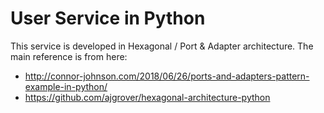 # User Service in Python

This service is developed in Hexagonal / Port & Adapter architecture. The main reference is from here:

- http://connor-johnson.com/2018/06/26/ports-and-adapters-pattern-example-in-python/
- https://github.com/ajgrover/hexagonal-architecture-python
